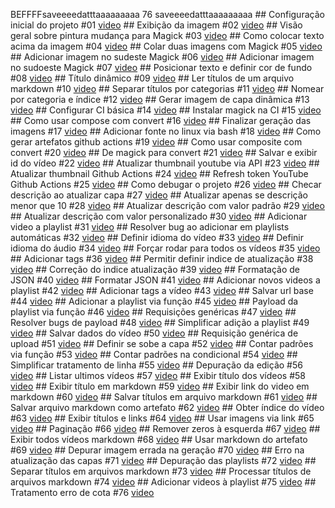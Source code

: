 BEFFFFsaveeeedatttaaaaaaaaa 76 saveeeedatttaaaaaaaaa ## Configuração inicial do projeto #01 [video](https://youtu.be/yXydAGckYZ8) ## Exibição da imagem #02 [video](https://youtu.be/N3A_3ZpBoUk) ## Visão geral sobre pintura mudança para Magick #03 [video](https://youtu.be/z7klT0u5PVo) ## Como colocar texto acima da imagem #04 [video](https://youtu.be/nbz6dXII1kA) ## Colar duas imagens com Magick #05 [video](https://youtu.be/JXVzqeUJfCo) ## Adicionar imagem no sudeste Magick #06 [video](https://youtu.be/bDp3D245_rE) ## Adicionar imagem no sudoeste Magick #07 [video](https://youtu.be/m2MWKI_4nAI) ## Posicionar texto e definir cor de fundo #08 [video](https://youtu.be/3bq0gjHVS-M) ## Título dinâmico #09 [video](https://youtu.be/t_b712TV1i4) ## Ler títulos de um arquivo markdown #10 [video](https://youtu.be/MOMkvc8R_3s) ## Separar títulos por categorias #11 [video](https://youtu.be/S0Hsfwytpfo) ## Nomear por categoria e índice #12 [video](https://youtu.be/MKb0X0Jdbzo) ## Gerar imagem de capa dinâmica #13 [video](https://youtu.be/-Rz3347iHDU) ## Configurar CI básica #14 [video](https://youtu.be/fzE_Pi5P-ik) ## Instalar magick na CI #15 [video](https://youtu.be/Nnxq6FMTJc8) ## Como usar compose com convert #16 [video](https://youtu.be/V_BzU-aZdtM) ## Finalizar geração das imagens #17 [video](https://youtu.be/3tDu4cTbA00) ## Adicionar fonte no linux via bash #18 [video](https://youtu.be/u5hNSxG4G3g) ## Como gerar artefatos github actions #19 [video](https://youtu.be/EvWKwaFhY_Q) ## Como usar composite com convert #20 [video](https://youtu.be/f3-LZSBlw9w) ## De magick para convert #21 [video](https://youtu.be/fWuKATcXDF0) ## Salvar e exibir id do vídeo #22 [video](https://youtu.be/uOY-Rnr_828) ## Atualizar thumbnail youtube via API #23 [video](https://youtu.be/Ve1kDzCMNmE) ## Atualizar thumbnail Github Actions #24 [video](https://youtu.be/-9NOZatdQe0) ## Refresh token YouTube Github Actions #25 [video](https://youtu.be/IwfeL6ljr88) ## Como debugar o projeto #26 [video](https://youtu.be/qr5LTIogHxQ) ## Checar descrição ao atualizar capa #27 [video](https://youtu.be/uQsDlfDhkxc) ## Atualizar apenas se descrição menor que 10 #28 [video](https://youtu.be/E_Z0duxle14) ## Atualizar descrição com valor padrão #29 [video](https://youtu.be/a_iD5rQcTnc) ## Atualizar descrição com valor personalizado #30 [video](https://youtu.be/LiyeRXpzdAs) ## Adicionar video a playlist #31 [video](https://youtu.be/gEJ7hOMHunU) ## Resolver bug ao adicionar em playlists automáticas #32 [video](https://youtu.be/vhvDjh6oAh8) ## Definir idioma do vídeo #33 [video](https://youtu.be/B0oYwuh3idE) ## Definir idioma do áudio #34 [video](https://youtu.be/RB3qLcvnV0Q) ## Forçar rodar para todos os vídeos #35 [video](https://youtu.be/lfNaIHw1R8Y) ## Adicionar tags #36 [video](https://youtu.be/MMBxidR3Rbs) ## Permitir definir indice de atualização #38 [video](https://youtu.be/b-LHHscaUuk) ## Correção do indice atualização #39 [video](https://youtu.be/ZjGQ90CYcp8) ## Formatação de JSON #40 [video](https://youtu.be/GgXWacpE2EE) ## Formatar JSON #41 [video](https://youtu.be/jMgNmLli-Go) ## Adicionar novos videos a playlist #42 [video](https://youtu.be/iMzS2QkZiuM) ## Adicionar tags a vídeo #43 [video](https://youtu.be/aCBtjBCGMQk) ## Salvar url base #44 [video](https://youtu.be/d92hplLjauw) ## Adicionar a playlist via função #45 [video](https://youtu.be/B8FuGMuk5T8) ## Payload da playlist via função #46 [video](https://youtu.be/Sq293G1sIfM) ## Requisições genéricas #47 [video](https://youtu.be/2OJlbYpCmJw) ## Resolver bugs de payload #48 [video](https://youtu.be/DOz6PoIyziY) ## Simplificar adição a playlist #49 [video](https://youtu.be/XpPnXOfeP2o) ## Salvar dados do vídeo #50 [video](https://youtu.be/Xdf5Z7PF3bY) ## Requisição genérica de upload #51 [video](https://youtu.be/O8J_vFEMU5o) ## Definir se sobe a capa #52 [video](https://youtu.be/1ayYVnF7tJM) ## Contar padrões via função #53 [video](https://youtu.be/IzYtzM_1Wic) ## Contar padrões na condicional #54 [video](https://youtu.be/jPQwF9vRwVI) ## Simplificar tratamento de linha #55 [video](https://youtu.be/o-hKQelDziU) ## Depuração da edição #56 [video](https://youtu.be/0m4WSYQSlmY) ## Listar ultimos vídeos #57 [video](https://youtu.be/EUc2DknNlU8) ## Exibir título dos vídeos #58 [video](https://youtu.be/r4FjyoGAaJU) ## Exibir título em markdown #59 [video](https://youtu.be/BhzkLajo53E) ## Exibir link do video em markdown #60 [video](https://youtu.be/8sAWmYpgNFQ) ## Salvar títulos em arquivo markdown #61 [video](https://youtu.be/bbtaBsazmug) ## Salvar arquivo markdown como artefato #62 [video](https://youtu.be/iUA-JnrYDg0) ## Obter índice do vídeo #63 [video](https://youtu.be/Wy0qhdc4lNs) ## Exibir títulos e links #64 [video](https://youtu.be/5r1Dicx9D5U) ## Usar imagens via link #65 [video](https://youtu.be/e7W34C3o-gQ) ## Paginação #66 [video](https://youtu.be/EWY9e6nGMK4) ## Remover zeros à esquerda #67 [video](https://youtu.be/Pg7d37-3uAk) ## Exibir todos vídeos markdown #68 [video](https://youtu.be/pXZPZD6srH4) ## Usar markdown do artefato #69 [video](https://youtu.be/634ZYRivpNk) ## Depurar imagem errada na geração #70 [video](https://youtu.be/tACoPsskSqk) ## Erro na atualização das capas #71 [video](https://youtu.be/f_Ymy8wAdW0) ## Depuração das playlists #72 [video](https://youtu.be/CGpvzmOTucs) ## Separar títulos em arquivos markdown #73 [video](https://youtu.be/raqBFu2AXFU) ## Processar títulos de arquivos markdown #74 [video](https://youtu.be/X-5IX5Fjioo) ## Adicionar videos à playlist #75 [video](https://youtu.be/CiqIOUeZfx4) ## Tratamento erro de cota #76 [video](https://youtu.be/1zVmwx8TGgU)
